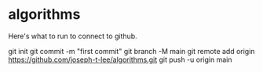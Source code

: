 # algorithms

Here's what to run to connect to github.


git init
git commit -m "first commit"
git branch -M main
git remote add origin https://github.com/joseph-t-lee/algorithms.git
git push -u origin main